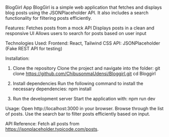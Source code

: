 BlogGirl App
BlogGirl is a simple web application that fetches and displays blog posts using the JSONPlaceholder API. It also includes a search functionality for filtering posts efficiently.

Features:
Fetches posts from a mock API
Displays posts in a clean and responsive UI
Allows users to search for posts based on user input

Technologies Used:
Frontend: React, Tailwind CSS
API: JSONPlaceholder (Fake REST API for testing)

Installation:
1. Clone the repository
Clone the project and navigate into the folder:
git clone https://github.com/ChibusonmaUdensi/Bloggirl.git
cd Bloggirl

2. Install dependencies
Run the following command to install the necessary dependencies:
npm install

3. Run the development server
Start the application with:
npm run dev

Usage:
Open http://localhost:3000 in your browser.
Browse through the list of posts.
Use the search bar to filter posts efficiently based on input.

API Reference:
Fetch all posts from https://jsonplaceholder.typicode.com/posts.
